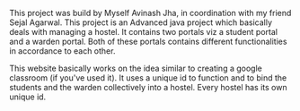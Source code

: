 This project was build by Myself Avinash Jha, in coordination with my friend Sejal Agarwal.
This project is an Advanced java project which basically deals with managing a hostel.
It contains two portals viz a student portal and a warden portal. Both of these portals contains different
functionalities in accordance to each other.

This website basically works on the idea similar to creating a google classroom (if you've used it).
It uses a unique id to function and to bind the students and the warden collectively into a hostel.
Every hostel has its own unique id.
